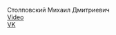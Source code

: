 Столповский Михаил Дмитриевич  
[Video](https://youtu.be/GXAiTCZUfEY)  
[VK](https://vk.com/pel34)  
